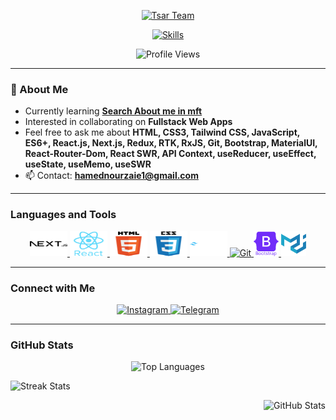 <p align="center">
  <a href="https://github.com/hamedmkm">
    <img src="https://readme-typing-svg.demolab.com?font=Fira+Code&size=30&duration=1000&pause=800&color=F70000&center=true&width=435&lines=Tsar+Team" alt="Tsar Team" />
  </a>
</p>

<p align="center">
  <a href="https://portfol1oportfolio.netlify.app">
    <img src="https://readme-typing-svg.demolab.com?font=Fira+Code&size=30&duration=1000&pause=1000&color=F70000&center=true&width=835&lines=FullStack:FrontEnd-BackEnd" alt="Skills" />
  </a>
</p>

<p align="center">
  <img src="https://komarev.com/ghpvc/?username=hamedmkm&label=Profile%20views&color=ff0000&style=flat" alt="Profile Views" />
</p>

---

### 🌱 About Me

- Currently learning [**Search About me in mft**](https://mftplus.com/verifycertificate?auto=1&nationalcode=105868470490&code=1760016)
- Interested in collaborating on **Fullstack Web Apps**
- Feel free to ask me about **HTML, CSS3, Tailwind CSS, JavaScript, ES6+, React.js, Next.js, Redux, RTK, RxJS, Git, Bootstrap, MaterialUI, React-Router-Dom, React SWR, API Context, useReducer, useEffect, useState, useMemo, useSWR**
- 📫 Contact: **hamednourzaie1@gmail.com**

---



### Languages and Tools

<p align="center">
  <!-- Next.js -->
  <a href="https://nextjs.org/" target="_blank" rel="noreferrer">
    <img src="https://raw.githubusercontent.com/devicons/devicon/master/icons/nextjs/nextjs-original-wordmark.svg" alt="Next.js" width="60" height="40"/>
  </a>
  <!-- React.js -->
  <a href="https://reactjs.org/" target="_blank" rel="noreferrer">
    <img src="https://raw.githubusercontent.com/devicons/devicon/master/icons/react/react-original-wordmark.svg" alt="React.js" width="60" height="40"/>
  </a>
  <!-- Other Tools -->
  <a href="https://developer.mozilla.org/en-US/docs/Web/HTML" target="_blank" rel="noreferrer">
    <img src="https://raw.githubusercontent.com/devicons/devicon/master/icons/html5/html5-original-wordmark.svg" alt="HTML5" width="60" height="40"/>
  </a>
  <a href="https://developer.mozilla.org/en-US/docs/Web/CSS" target="_blank" rel="noreferrer">
    <img src="https://raw.githubusercontent.com/devicons/devicon/master/icons/css3/css3-original-wordmark.svg" alt="CSS3" width="60" height="40"/>
  </a>
  <a href="https://tailwindcss.com/" target="_blank" rel="noreferrer">
    <img src="https://raw.githubusercontent.com/devicons/devicon/master/icons/tailwindcss/tailwindcss-original-wordmark.svg" alt="Tailwind CSS" width="60" height="40"/>
  </a>
  <!-- Other Tools -->
  <a href="https://git-scm.com/" target="_blank" rel="noreferrer">
    <img src="https://www.vectorlogo.zone/logos/git-scm/git-scm-icon.svg" alt="Git" width="40" height="40"/>
  </a>
  <a href="https://getbootstrap.com" target="_blank" rel="noreferrer">
    <img src="https://raw.githubusercontent.com/devicons/devicon/master/icons/bootstrap/bootstrap-plain-wordmark.svg" alt="Bootstrap" width="40" height="40"/>
  </a>
  <a href="https://mui.com/" target="_blank" rel="noreferrer">
    <img src="https://raw.githubusercontent.com/devicons/devicon/master/icons/materialui/materialui-original.svg" alt="MaterialUI" width="40" height="40"/>
  </a>
</p>

---
### Connect with Me

<p align="center">
  <a href="https://instagram.com/hamednourzaei" target="_blank">
    <img src="https://raw.githubusercontent.com/rahuldkjain/github-profile-readme-generator/master/src/images/icons/Social/instagram.svg" alt="Instagram" width="40" height="40" />
  </a>
  <a href="https://t.me/hard_days_champion" target="_blank">
    <img src="https://upload.wikimedia.org/wikipedia/commons/8/82/Telegram_logo.svg" alt="Telegram" width="40" height="40" />
  </a>
</p>

---

### GitHub Stats

<p align="center">
  <img src="https://github-readme-stats.vercel.app/api/top-langs?username=hamedmkm&show_icons=true&theme=dark&title_color=ffffff&text_color=ffffff&locale=en&layout=compact" alt="Top Languages" />
</p>

<p align="left">
  <img src="https://github-readme-streak-stats.herokuapp.com/?user=hamedmkm&theme=dark" alt="Streak Stats" />
</p>

<p align="right">
  <img src="https://github-readme-stats.vercel.app/api?username=hamedmkm&show_icons=true&theme=dark&locale=en" alt="GitHub Stats" />
</p>
